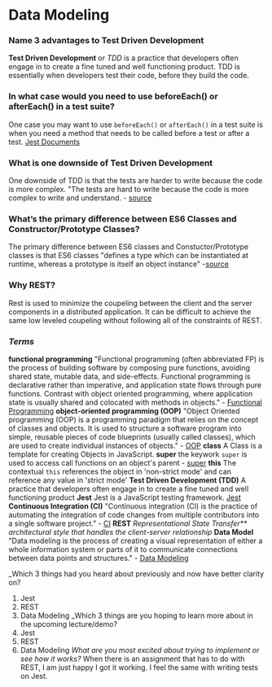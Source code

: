 # Data Modeling # 

### Name 3 advantages to Test Driven Development
**Test Driven Development** or _TDD_ is a practice that developers often engage in to create a fine tuned and well functioning product. TDD is essentially when developers test their code, before they build the code. 

### In what case would you need to use beforeEach() or afterEach() in a test suite?
One case you may want to use `beforeEach()` or `afterEach()` in a test suite is when you need a method that needs to be called before a test or after a test. 
[Jest Documents](https://jestjs.io/docs/setup-teardown)

### What is one downside of Test Driven Development
One downside of TDD is that the tests are harder to write because the code is more complex. "The tests are hard to write because the code is more complex to write and understand. - [source](https://www.fleekitsolutions.com/bdd-vs-tdd-pros-cons/)

### What’s the primary difference between ES6 Classes and Constructor/Prototype Classes?
The primary difference between ES6 classes and Constuctor/Prototype classes is that ES6 classes "defines a type which can be instantiated at runtime, whereas a prototype is itself an object instance" -[source](https://www.toptal.com/javascript/es6-class-chaos-keeps-js-developer-up)

### Why REST?
Rest is used to minimize the coupeling between the client and the server components in a distributed application. It can be difficult to achieve the same low leveled coupeling without following all of the constraints of REST.

### _Terms_
**functional programming**
"Functional programming (often abbreviated FP) is the process of building software by composing pure functions, avoiding shared state, mutable data, and side-effects. Functional programming is declarative rather than imperative, and application state flows through pure functions. Contrast with object oriented programming, where application state is usually shared and colocated with methods in objects." - [Functional Programming](https://medium.com/javascript-scene/master-the-javascript-interview-what-is-functional-programming-7f218c68b3a0)
**object-oriented programming (OOP)**
"Object Oriented programming (OOP) is a programming paradigm that relies on the concept of classes and objects. It is used to structure a software program into simple, reusable pieces of code blueprints (usually called classes), which are used to create individual instances of objects." - [OOP](https://www.educative.io/blog/object-oriented-programming)
**class**
A Class is a template for creating Objects in JavaScript. 
**super**
the keywork `super` is used to access call functions on an object's parent - [super](https://developer.mozilla.org/en-US/docs/Web/JavaScript/Reference/Operators/super)
**this**
The contextual `this` references the object in 'non-strict mode' and can reference any value in 'strict mode'
**Test Driven Development (TDD)**
A practice that developers often engage in to create a fine tuned and well functioning product
**Jest**
Jest is a JavaScript testing framework. [Jest](https://jestjs.io/)
**Continuous Integration (CI)**
"Continuous integration (CI) is the practice of automating the integration of code changes from multiple contributors into a single software project." - [CI](https://www.atlassian.com/continuous-delivery/continuous-integration)
**REST**
_Representational State Transfer** architectural style that handles the client-server relationship_
**Data Model**
"Data modeling is the process of creating a visual representation of either a whole information system or parts of it to communicate connections between data points and structures." - [Data Modeling](https://www.ibm.com/cloud/learn/data-modeling)


_Which 3 things had you heard about previously and now have better clarity on?
1. Jest 
2. REST
3. Data Modeling 
_Which 3 things are you hoping to learn more about in the upcoming lecture/demo?
1. Jest 
2. REST 
3. Data Modeling
_What are you most excited about trying to implement or see how it works?_
When there is an assignment that has to do with REST, I am just happy I got it working. I feel the same with writing tests on Jest. 
